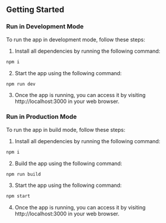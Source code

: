 ## Getting Started

### Run in Development Mode

To run the app in development mode, follow these steps:

1. Install all dependencies by running the following command:

```bash
npm i
```

2. Start the app using the following command:

```bash
npm run dev
```

3. Once the app is running, you can access it by visiting http://localhost:3000 in your web browser.

### Run in Production Mode

To run the app in build mode, follow these steps:

1. Install all dependencies by running the following command:

```bash
npm i
```

2. Build the app using the following command:

```bash
npm run build
```

3. Start the app using the following command:

```bash
npm start
```

4. Once the app is running, you can access it by visiting http://localhost:3000 in your web browser.
